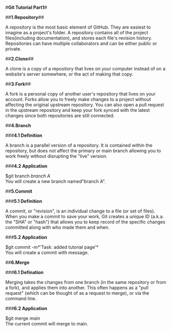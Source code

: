 #**Git Tutorial Part1**#

##**1.Repository**##

A repository is the most basic element of GitHub. They are easiest to imagine as a project's folder.
A repository contains all of the project files(including documentation), and stores each file's revision history. Repositories can have multiple collaborators and can be either public or private.

##**2.Clone**##

A clone is a copy of a repository that lives on your computer instead of on a website's server somewhere, or the act of making that copy.

##**3.Fork**##

A fork is a personal copy of another user's repository that lives on your account. Forks allow you to freely make changes to a project without affecting the original upstream repository. You can also open a pull request in the upstream repository and keep your fork synced with the latest changes since both repositories are still connected.

##**4.Branch**

###**4.1 Definition**

A branch is a parallel version of a repository. It is contained within the repository, but does not affect the primary or main branch allowing you to work freely without disrupting the "live" version.

###**4.2 Application**

$git branch *branch A*<br>
You will create a new branch named"branch A".

##**5.Commit**

###**5.1 Definition**

A commit, or "revision", is an individual change to a file (or set of files). When you make a commit to save your work, Git creates a unique ID (a.k.a. the "SHA" or "hash") that allows you to keep record of the specific changes committed along with who made them and when.

###**5.2 Application**

$git commit -m*'Task: added tutorial page'*<br>
You will create a commit with message.

##**6.Merge**

###**6.1 Defination**

Merging takes the changes from one branch (in the same repository or from a fork), and applies them into another. This often happens as a "pull request" (which can be thought of as a request to merge), or via the command line.

###**6.2 Application**

$git merge *main*<br>
The current commit will merge to main.

